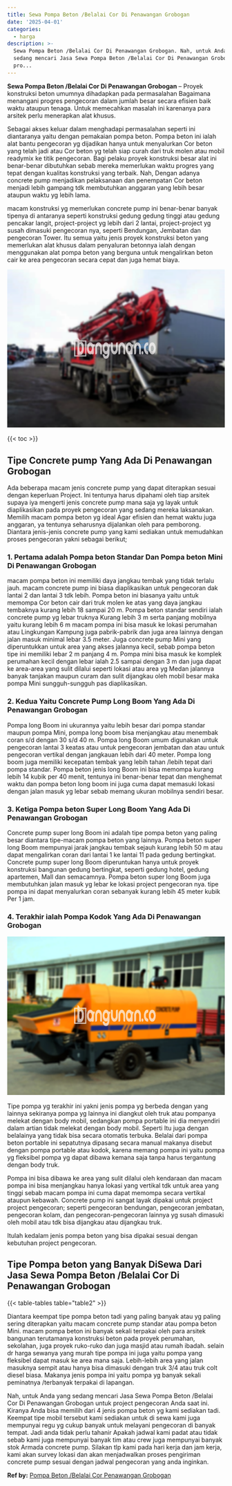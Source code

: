 ```yaml
---
title: Sewa Pompa Beton /Belalai Cor Di Penawangan Grobogan
date: '2025-04-01'
categories:
  - harga
description: >-
  Sewa Pompa Beton /Belalai Cor Di Penawangan Grobogan. Nah, untuk Anda yang
  sedang mencari Jasa Sewa Pompa Beton /Belalai Cor Di Penawangan Grobogan untuk
  pro...
---
```


**Sewa Pompa Beton /Belalai Cor Di Penawangan Grobogan** – Proyek konstruksi beton umumnya dihadapkan pada permasalahan Bagaimana menangani progres pengecoran dalam jumlah besar secara efisien baik waktu ataupun tenaga. Untuk memecahkan masalah ini karenanya para arsitek perlu menerapkan alat khusus.

Sebagai akses keluar dalam menghadapi permasalahan seperti ini diantaranya yaitu dengan pemakaian pompa beton. Pompa beton ini ialah alat bantu pengecoran yg dijadikan hanya untuk menyalurkan Cor beton yang telah jadi atau Cor beton yg telah siap curah dari truk molen atau mobil readymix ke titik pengecoran. Bagi pelaku proyek konstruksi besar alat ini benar-benar dibutuhkan sebab mereka memerlukan waktu progres yang tepat dengan kualitas konstruksi yang terbaik. Nah, Dengan adanya concrete pump menjadikan pelaksanaan dan penempatan Cor beton menjadi lebih gampang tdk membutuhkan anggaran yang lebih besar ataupun waktu yg lebih lama.

macam konstruksi yg memerlukan concrete pump ini benar-benar banyak tipenya di antaranya seperti konstruksi gedung gedung tinggi atau gedung pencakar langit, project-project yg lebih dari 2 lantai, project-project yg susah dimasuki pengecoran nya, seperti Bendungan, Jembatan dan pengecoran Tower. Itu semua yaitu jenis proyek konstruksi beton yang memerlukan alat khusus dalam penyaluran betonnya ialah dengan menggunakan alat pompa beton yang berguna untuk mengalirkan beton cair ke area pengecoran secara cepat dan juga hemat biaya.

![Sewa Pompa Beton /Belalai Cor Di Penawangan Grobogan](/images/sewa-concrete-pump-34.png)

{{< toc >}}

## Tipe Concrete pump Yang Ada Di Penawangan Grobogan

Ada beberapa macam jenis concrete pump yang dapat diterapkan sesuai dengan keperluan Project. Ini tentunya harus dipahami oleh tiap arsitek supaya iya mengerti jenis concrete pump mana saja yg layak untuk diaplikasikan pada proyek pengecoran yang sedang mereka laksanakan. Memilih macam pompa beton yg ideal Agar efisien dan hemat waktu juga anggaran, ya tentunya seharusnya dijalankan oleh para pemborong. Diantara jenis-jenis concrete pump yang kami sediakan untuk memudahkan proses pengecoran yakni sebagai berikut;

### 1\. Pertama adalah Pompa beton Standar Dan Pompa beton Mini Di Penawangan Grobogan

macam pompa beton ini memiliki daya jangkau tembak yang tidak terlalu jauh. macam concrete pump ini biasa diaplikasikan untuk pengecoran dak lantai 2 dan lantai 3 tdk lebih. Pompa beton ini biasanya yaitu untuk memompa Cor beton cair dari truk molen ke atas yang daya jangkau tembaknya kurang lebih 18 sampai 20 m. Pompa beton standar sendiri ialah concrete pump yg lebar truknya Kurang lebih 3 m serta panjang mobilnya yaitu kurang lebih 6 m macam pompa ini bisa masuk ke lokasi perumahan atau Lingkungan Kampung juga pabrik-pabrik dan juga area lainnya dengan jalan masuk minimal lebar 3.5 meter. Juga concrete pump Mini yang diperuntukkan untuk area yang akses jalannya kecil, sebab pompa beton tipe ini memiliki lebar 2 m panjang 4 m. Pompa mini bisa masuk ke komplek perumahan kecil dengan lebar ialah 2.5 sampai dengan 3 m dan juga dapat ke area-area yang sulit dilalui seperti lokasi atau area yg Medan jalannya banyak tanjakan maupun curam dan sulit dijangkau oleh mobil besar maka pompa Mini sungguh-sungguh pas diaplikasikan.

### 2\. Kedua Yaitu Concrete Pump Long Boom Yang Ada Di Penawangan Grobogan

Pompa long Boom ini ukurannya yaitu lebih besar dari pompa standar maupun pompa Mini, pompa long boom bisa menjangkau atau menembak coran s/d dengan 30 s/d 40 m. Pompa long Boom umum digunakan untuk pengecoran lantai 3 keatas atau untuk pengecoran jembatan dan atau untuk pengecoran vertikal dengan jangkauan lebih dari 40 meter. Pompa long boom juga memiliki kecepatan tembak yang lebih tahan /lebih tepat dari pompa standar. Pompa beton jenis long Boom ini bisa memompa kurang lebih 14 kubik per 40 menit, tentunya ini benar-benar tepat dan menghemat waktu dan pompa beton long boom ini juga cuma dapat memasuki lokasi dengan jalan masuk yg lebar sebab memang ukuran mobilnya sendiri besar.

### 3\. Ketiga Pompa beton Super Long Boom Yang Ada Di Penawangan Grobogan

Concrete pump super long Boom ini adalah tipe pompa beton yang paling besar diantara tipe-macam pompa beton yang lainnya. Pompa beton super long Boom mempunyai jarak jangkau tembak sejauh kurang lebih 50 m atau dapat mengalirkan coran dari lantai 1 ke lantai 11 pada gedung bertingkat. Concrete pump super long Boom diperuntukan hanya untuk proyek konstruksi bangunan gedung bertingkat, seperti gedung hotel, gedung apartemen, Mall dan semacamnya. Pompa beton super long Boom juga membutuhkan jalan masuk yg lebar ke lokasi project pengecoran nya. tipe pompa ini dapat menyalurkan coran sebanyak kurang lebih 45 meter kubik Per 1 jam.

### 4\. Terakhir ialah Pompa Kodok Yang Ada Di Penawangan Grobogan

![Sewa Pompa Beton /Belalai Cor Di Penawangan Grobogan](/images/sewa-concrete-pump-07.png)

Tipe pompa yg terakhir ini yakni jenis pompa yg berbeda dengan yang lainnya sekiranya pompa yg lainnya ini diangkut oleh truk atau pompanya melekat dengan body mobil, sedangkan pompa portable ini dia menyendiri dalam artian tidak melekat dengan body mobil. Seperti Itu juga dengan belalainya yang tidak bisa secara otomatis terbuka. Belalai dari pompa beton portable ini sepatutnya dipasang secara manual makanya disebut dengan pompa portable atau kodok, karena memang pompa ini yaitu pompa yg fleksibel pompa yg dapat dibawa kemana saja tanpa harus tergantung dengan body truk.

Pompa ini bisa dibawa ke area yang sulit dilalui oleh kendaraan dan macam pompa ini bisa menjangkau hanya lokasi yang vertikal tdk untuk area yang tinggi sebab macam pompa ini cuma dapat memompa secara vertikal ataupun kebawah. Concrete pump ini sangat layak dipakai untuk project project pengecoran; seperti pengecoran bendungan, pengecoran jembatan, pengecoran kolam, dan pengecoran-pengecoran lainnya yg susah dimasuki oleh mobil atau tdk bisa dijangkau atau dijangkau truk.

Itulah kedalam jenis pompa beton yang bisa dipakai sesuai dengan kebutuhan project pengecoran.

## Tipe Pompa beton yang Banyak DiSewa Dari Jasa Sewa Pompa Beton /Belalai Cor Di Penawangan Grobogan

{{< table-tables table="table2" >}}

Diantara keempat tipe pompa beton tadi yang paling banyak atau yg paling sering diterapkan yaitu macam concrete pump standar atau pompa beton Mini. macam pompa beton ini banyak sekali terpakai oleh para arsitek bangunan terutamanya konstruksi beton pada proyek perumahan, sekolahan, juga proyek ruko-ruko dan juga masjid atau rumah ibadah. selain dr harga sewanya yang murah tipe pompa ini juga yaitu pompa yang fleksibel dapat masuk ke area mana saja. Lebih-lebih area yang jalan masuknya sempit atau hanya bisa dimasuki dengan truk 3/4 atau truk colt diesel biasa. Makanya jenis pompa ini yaitu pompa yg banyak sekali peminatnya /terbanyak terpakai di lapangan.

Nah, untuk Anda yang sedang mencari Jasa Sewa Pompa Beton /Belalai Cor Di Penawangan Grobogan untuk project pengecoran Anda saat ini. Kiranya Anda bisa memilih dari 4 jenis pompa beton yg kami sediakan tadi. Keempat tipe mobil tersebut kami sediakan untuk di sewa kami juga mempunyai regu yg cukup banyak untuk melayani pengecoran di banyak tempat. Jadi anda tidak perlu tahanir Apakah jadwal kami padat atau tidak sebab kami juga mempunyai banyak tim atau crew juga mempunyai banyak stok Armada concrete pump. Silakan tlp kami pada hari kerja dan jam kerja, kami akan survey lokasi dan akan menjadwalkan proses pengiriman concrete pump sesuai dengan jadwal pengecoran yang anda inginkan.

**Ref by:** [Pompa Beton /Belalai Cor Penawangan Grobogan](https://id.wikipedia.org/wiki/Pompa)
